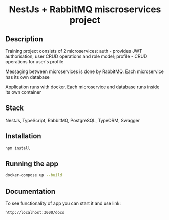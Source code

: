 <h1 align="center">


**NestJs + RabbitMQ miscroservices project**


</h1>


## Description

Training project consists of 2 microservices: auth - provides JWT authorisation, user CRUD operations and role model; profile - CRUD operations for user's profile

Messaging between microservices is done by RabbitMQ. Each microservice has its own database

Application runs with docker. Each microservice and database runs inside its own container

## Stack

NestJs, TypeScript, RabbitMQ, PostgreSQL, TypeORM, Swagger

## Installation

```bash
npm install
```

## Running the app

```bash
docker-compose up --build
```

## Documentation

To see functionality of app you can start it and use link:

```bash
http://localhost:3000/docs
```